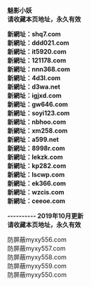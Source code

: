 <p><b>魅影小妖<br>
请收藏本页地址，永久有效<br>

新網址：shq7.com<br>
新網址：ddd021.com<br>
新網址：it5920.com<br>
新網址：121178.com<br>
新網址：nnn368.com<br>
新網址：4d3l.com<br>
新網址：d3wa.net<br>
新網址：igjxd.com<br>
新網址：gw646.com<br>
新網址：soyi123.com<br>
新網址：nbhoo.com<br>
新網址：xm258.com<br>
新網址：a599.net<br>
新網址：8998r.com<br>
新網址：lekzk.com<br>
新網址：kp282.com<br>
新網址：lscwp.com<br>
新網址：ek366.com<br>
新網址：wzcis.com<br>
新網址：ceeoe.com<br>

---------- 2019年10月更新<br>
请收藏本页地址，永久有效</b></p>

防屏蔽myxy556.com<br>
防屏蔽myxy557.com<br>
防屏蔽myxy558.com<br>
防屏蔽myxy559.com<br>
防屏蔽myxy550.com<br>
